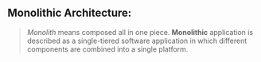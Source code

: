 <h2>Monolithic Architecture:</h2>

> <i>Monolith</i> means composed all in one piece.
> <b>Monolithic</b> application is described as a single-tiered software application
> in which different components are combined into a single platform.
